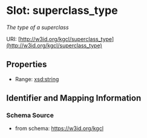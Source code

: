 # Slot: superclass_type
_The type of a superclass_


URI: [http://w3id.org/kgcl/superclass_type](http://w3id.org/kgcl/superclass_type)



<!-- no inheritance hierarchy -->


## Properties

 * Range: [xsd:string](xsd:string)



## Identifier and Mapping Information







### Schema Source


* from schema: https://w3id.org/kgcl



